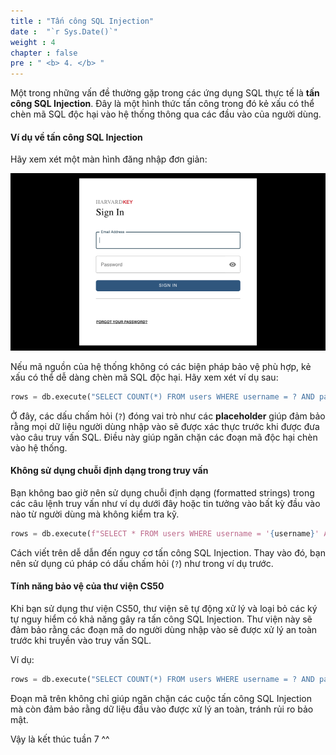 ```yaml
---
title : "Tấn công SQL Injection"
date :  "`r Sys.Date()`" 
weight : 4 
chapter : false
pre : " <b> 4. </b> "
---
```

Một trong những vấn đề thường gặp trong các ứng dụng SQL thực tế là **tấn công SQL Injection**. Đây là một hình thức tấn công trong đó kẻ xấu có thể chèn mã SQL độc hại vào hệ thống thông qua các đầu vào của người dùng.

#### Ví dụ về tấn công SQL Injection

Hãy xem xét một màn hình đăng nhập đơn giản:

![login](https://raw.githubusercontent.com/baobaoupcloud/cs-w7/main/static/images/4.injectionattacks/injectionattacks1.png)

Nếu mã nguồn của hệ thống không có các biện pháp bảo vệ phù hợp, kẻ xấu có thể dễ dàng chèn mã SQL độc hại. Hãy xem xét ví dụ sau:

```python
rows = db.execute("SELECT COUNT(*) FROM users WHERE username = ? AND password = ?", username, password)
```

Ở đây, các dấu chấm hỏi (`?`) đóng vai trò như các **placeholder** giúp đảm bảo rằng mọi dữ liệu người dùng nhập vào sẽ được xác thực trước khi được đưa vào câu truy vấn SQL. Điều này giúp ngăn chặn các đoạn mã độc hại chèn vào hệ thống.

#### Không sử dụng chuỗi định dạng trong truy vấn

Bạn không bao giờ nên sử dụng chuỗi định dạng (formatted strings) trong các câu lệnh truy vấn như ví dụ dưới đây hoặc tin tưởng vào bất kỳ đầu vào nào từ người dùng mà không kiểm tra kỹ.

```python
rows = db.execute(f"SELECT * FROM users WHERE username = '{username}' AND password = '{password}'")
```

Cách viết trên dễ dẫn đến nguy cơ tấn công SQL Injection. Thay vào đó, bạn nên sử dụng cú pháp có dấu chấm hỏi (`?`) như trong ví dụ trước.

#### Tính năng bảo vệ của thư viện CS50

Khi bạn sử dụng thư viện CS50, thư viện sẽ tự động xử lý và loại bỏ các ký tự nguy hiểm có khả năng gây ra tấn công SQL Injection. Thư viện này sẽ đảm bảo rằng các đoạn mã do người dùng nhập vào sẽ được xử lý an toàn trước khi truyền vào truy vấn SQL.

Ví dụ:

```python
rows = db.execute("SELECT COUNT(*) FROM users WHERE username = ? AND password = ?", username, password)
```

Đoạn mã trên không chỉ giúp ngăn chặn các cuộc tấn công SQL Injection mà còn đảm bảo rằng dữ liệu đầu vào được xử lý an toàn, tránh rủi ro bảo mật.

Vậy là kết thúc tuần 7 ^^
